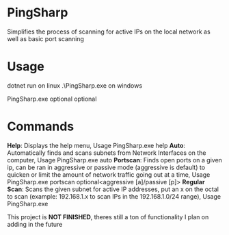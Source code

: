 # PingSharp
Simplifies the process of scanning for active IPs on the local network as well as basic port scanning

# Usage
dotnet run on linux
.\PingSharp.exe on windows

PingSharp.exe <IP or Command> optional<Extra argument one> optional <Extra argument two>

# Commands
**Help**: Displays the help menu, Usage PingSharp.exe help
**Auto**: Automatically finds and scans subnets from Network Interfaces on the computer, Usage PingSharp.exe auto
**Portscan**: Finds open ports on a given ip, can be ran in aggressive or passive mode (aggressive is default) to quicken or limit the amount of network traffic going out at a time, Usage PingSharp.exe portscan <IP> optional<aggressive [a]/passive [p]>
**Regular Scan**: Scans the given subnet for active IP addresses, put an x on the octal to scan (example: 192.168.1.x to scan IPs in the 192.168.1.0/24 range), Usage PingSharp.exe <IP>


This project is **NOT FINISHED**, theres still a ton of functionality I plan on adding in the future
